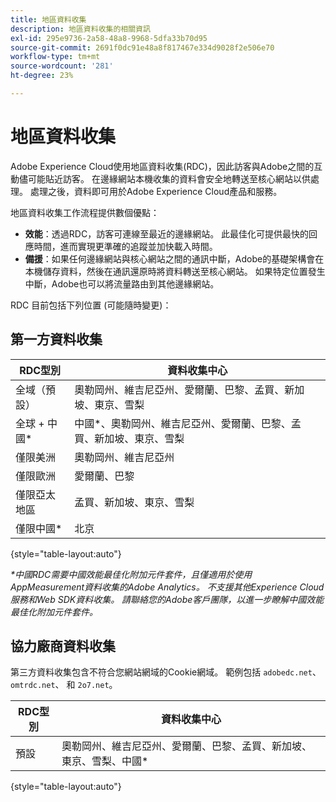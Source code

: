 ```yaml
---
title: 地區資料收集
description: 地區資料收集的相關資訊
exl-id: 295e9736-2a58-48a8-9968-5dfa33b70d95
source-git-commit: 2691f0dc91e48a8f817467e334d9028f2e506e70
workflow-type: tm+mt
source-wordcount: '281'
ht-degree: 23%

---
```


# 地區資料收集

Adobe Experience Cloud使用地區資料收集(RDC)，因此訪客與Adobe之間的互動儘可能貼近訪客。 在邊緣網站本機收集的資料會安全地轉送至核心網站以供處理。 處理之後，資料即可用於Adobe Experience Cloud產品和服務。

地區資料收集工作流程提供數個優點：

* **效能**：透過RDC，訪客可連線至最近的邊緣網站。 此最佳化可提供最快的回應時間，進而實現更準確的追蹤並加快載入時間。
* **備援**：如果任何邊緣網站與核心網站之間的通訊中斷，Adobe的基礎架構會在本機儲存資料，然後在通訊還原時將資料轉送至核心網站。 如果特定位置發生中斷，Adobe也可以將流量路由到其他邊緣網站。

RDC 目前包括下列位置 (可能隨時變更)：

## 第一方資料收集

| RDC型別 | 資料收集中心 |
| --- | --- |
| 全域（預設） | 奧勒岡州、維吉尼亞州、愛爾蘭、巴黎、孟買、新加坡、東京、雪梨 |
| 全球 + 中國* | 中國*、奧勒岡州、維吉尼亞州、愛爾蘭、巴黎、孟買、新加坡、東京、雪梨 |
| 僅限美洲 | 奧勒岡州、維吉尼亞州 |
| 僅限歐洲 | 愛爾蘭、巴黎 |
| 僅限亞太地區 | 孟買、新加坡、東京、雪梨 |
| 僅限中國* | 北京 |

{style="table-layout:auto"}

_*中國RDC需要中國效能最佳化附加元件套件，且僅適用於使用AppMeasurement資料收集的Adobe Analytics。 不支援其他Experience Cloud服務和Web SDK資料收集。 請聯絡您的Adobe客戶團隊，以進一步瞭解中國效能最佳化附加元件套件。_

## 協力廠商資料收集

第三方資料收集包含不符合您網站網域的Cookie網域。 範例包括 `adobedc.net`、`omtrdc.net`、 和 `2o7.net`。

| RDC型別 | 資料收集中心 |
| --- | --- |
| 預設 | 奧勒岡州、維吉尼亞州、愛爾蘭、巴黎、孟買、新加坡、東京、雪梨、中國* |

{style="table-layout:auto"}
